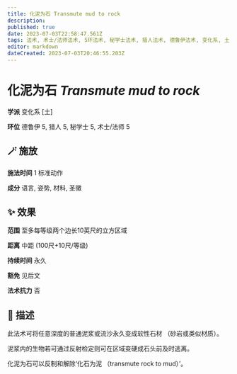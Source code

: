 ```yaml
---
title: 化泥为石 Transmute mud to rock
description: 
published: true
date: 2023-07-03T22:58:47.561Z
tags: 法术, 术士/法师法术, 5环法术, 秘学士法术, 猎人法术, 德鲁伊法术, 变化系, 土
editor: markdown
dateCreated: 2023-07-03T20:46:55.203Z
---
```


# **化泥为石** *Transmute mud to rock*

**学派** 变化系 \[土\] 

**环位** 德鲁伊 5, 猎人 5, 秘学士 5, 术士/法师 5

## 🪄 施放

**施法时间** 1 标准动作

**成分** 语言, 姿势, 材料, 圣徽

## ✨ 效果  

**范围** 至多每等级两个边长10英尺的立方区域

**距离** 中距 (100尺+10尺/等级)  

**持续时间** 永久 

**豁免** 见后文

**法术抗力** 否

## 📖 描述

此法术可将任意深度的普通泥浆或流沙永久变成软性石材 （砂岩或类似材质）。

泥浆内的生物若可通过反射检定则可在区域变硬成石头前及时逃离。

化泥为石可以反制和解除‘化石为泥 （transmute rock to mud）’。
    